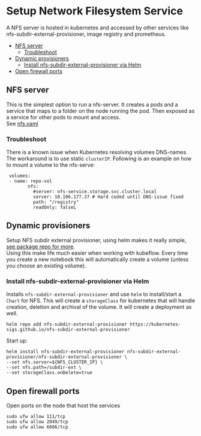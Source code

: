 # Setup Network Filesystem Service
A NFS server is hosted in kubernetes and accessed by other services like nfs-subdir-external-provisioner, image registry and prometheus.
<!--toc-->
  * [NFS server](#nfs-server)
    + [Troubleshoot](#troubleshoot)
  * [Dynamic provisioners](#dynamic-provisioners)
    + [Install nfs-subdir-external-provisioner via Helm](#install-nfs-subdir-external-provisioner-via-helm)
  * [Open firewall ports](#open-firewall-ports)

## NFS server
This is the simplest option to run a nfs-server. It creates a pods and a service that maps to a folder on the node running the pod. Then exposed as a service for other pods to mount and access.<br>
See [nfs.yaml](/manifests/cluster-objects/nfs.yaml)

### Troubleshoot
There is a known issue when Kubernetes resolving volumes DNS-names. The workaround is to use static `clusterIP`. Following is an example on how to mount a volume to the nfs-serve:
```
 volumes:
 - name: repo-vol
        nfs:
          #server: nfs-service.storage.svc.cluster.local
          server: 10.106.177.37 # Hard coded until DNS-issue fixed
          path: "/registry"
          readOnly: falseL
```


## Dynamic provisioners
Setup NFS subdir external provisioner, using helm makes it really simple, [see package repo for more](https://github.com/kubernetes-sigs/nfs-subdir-external-provisioner). <br> Using this make life much easier when working with kubeflow. Every time you create a new notebook this will automatically create a volume (unless you choose an existing volume).

<!-- ### Install and create directories -->
<!-- ``` -->
<!-- sudo apt install nfs-kernel-server -y -->
<!---->
<!-- sudo mkdir /srv/nfs -->
<!-- sudo chown nobody:nogroup /srv/nfs -->
<!-- sudo chmod g+rwxs /srv/nfs/ -->
<!-- ``` -->
<!-- ### Share the directories -->

<!-- sudo exportfs -av -->
<!-- ``` -->
<!-- Set mountd and allow access -->
<!---->
<!-- ``` -->
<!-- echo -e "mountd\t\t6666/tcp" | sudo tee -a /etc/services -->
<!-- echo -e "mountd\t\t6666/udp" | sudo tee -a /etc/services -->
<!---->
<!-- ``` -->
<!---->
<!-- ### Restart NFS -->
<!-- ``` -->
<!-- sudo systemctl restart nfs-kernel-server -->
<!-- /sbin/showmount -e localhost -->
<!-- ``` -->
<!-- should output -->
<!-- ``` -->
<!-- Export list for localhost: -->
<!-- /srv/nfs 192.168.1.0/24 -->
<!-- ``` -->

<!-- ### Install NFS client on worker cluster nodes -->
<!-- SSH into each node and install the client -->
<!-- ``` -->
<!-- sudo apt update -->
<!-- sudo apt install nfs-common -y -->
<!-- ``` -->
<!-- Check connection  -->
<!-- ``` -->
<!-- # Use the NFS servers ip -->
<!-- /sbin/showmount -e 192.168.1.80  -->
<!-- ``` -->
<!-- should output -->
<!-- ``` -->
<!-- Export list for 192.168.1.80: -->
<!-- /srv/nfs 192.168.1.0/24 -->
<!-- ``` -->

<!-- ### Install Helm -->
<!---->
<!-- ``` -->
<!-- curl https://baltocdn.com/helm/signing.asc | gpg --dearmor | sudo tee /usr/share/keyrings/helm.gpg > /dev/null -->
<!-- sudo apt-get install apt-transport-https --yes -->
<!-- echo "deb [arch=$(dpkg --print-architecture) signed-by=/usr/share/keyrings/helm.gpg] https://baltocdn.com/helm/stable/debian/ all main" | sudo tee /etc/apt/sources.list.d/helm-stable-debian.list -->
<!-- sudo apt-get update -->
<!-- sudo apt-get install helm -->
<!-- ``` -->

### Install nfs-subdir-external-provisioner via Helm 
Installs `nfs-subdir-external-provisioner` and use `helm` to install/start a `Chart` for NFS.
This will create a `storageClass` for kubernetes that will handle creation, deletion and archival of the volume. It will create a deployment as well.
```
helm repo add nfs-subdir-external-provisioner https://kubernetes-sigs.github.io/nfs-subdir-external-provisioner
```
Start up: 
```
helm install nfs-subdir-external-provisioner nfs-subdir-external-provisioner/nfs-subdir-external-provisioner \
--set nfs.server=${NFS_CLUSTER_IP} \
--set nfs.path=/subdir-ext \
--set storageClass.onDelete=true
```

<!-- ### Create a PersistentVolumeClaim for NFS -->
<!-- This claim can be used for `pods`. -->
<!-- ``` -->
<!-- apiVersion: v1 -->
<!-- kind: PersistentVolumeClaim -->
<!-- metadata: -->
<!-- name: nfs-pvc -->
<!-- spec: -->
<!--   accessModes: -->
<!--     - ReadWriteMany -->
<!--   storageClassName: nfs-client -->
<!--   resources: -->
<!--     requests: -->
<!--       storage: 3Gi -->
<!---->
<!-- ``` -->
## Open firewall ports
Open ports on the node that host the services
```
sudo ufw allow 111/tcp
sudo ufw allow 2049/tcp
sudo ufw allow 6666/tcp
```
